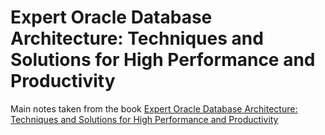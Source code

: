 # Expert Oracle Database Architecture: Techniques and Solutions for High Performance and Productivity

Main notes taken from the book
[Expert Oracle Database Architecture: Techniques and Solutions for High Performance and Productivity](https://www.amazon.com/dp/1484274989)
